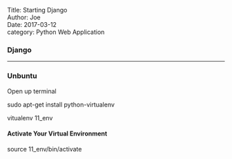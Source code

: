Title: Starting Django     
Author: Joe      
Date: 2017-03-12      
category: Python Web Application  

### Django  

***  

### Unbuntu  

Open up terminal  

sudo apt-get install python-virtualenv  

vitualenv 11_env  

#### Activate Your Virtual Environment  
source 11_env/bin/activate  
